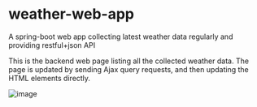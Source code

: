 # weather-web-app
A spring-boot web app collecting latest weather data regularly and providing restful+json API  
  
This is the backend web page listing all the collected weather data. 
The page is updated by sending Ajax query requests, and then updating the HTML elements directly.  
  
![image](https://github.com/wjhlisa/weather-web-app/blob/master/tq.gif)  
